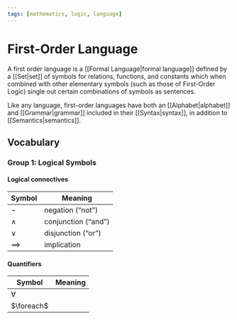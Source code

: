 ```yaml
---
tags: [mathematics, logic, language]
---
```


# First-Order Language

A first order language is a [[Formal Language|formal language]] defined by a [[Set|set]] of symbols for relations, functions, and constants which when combined with other elementary symbols (such as those of First-Order Logic) single out certain combinations of symbols as sentences.

Like any language, first-order languages have both an [[Alphabet|alphabet]] and [[Grammar|grammar]] included in their [[Syntax|syntax]], in addition to [[Semantics|semantics]].

## Vocabulary

### Group 1: Logical Symbols

#### Logical connectives

| Symbol     | Meaning             |
| ---------- | ------------------- |
| $\neg$     | negation (“not”)    |
| $\land$    | conjunction (“and”) |
| $\lor$     | disjunction (“or”)  |
| $\implies$ | implication         | 

#### Quantifiers
| Symbol    | Meaning |
| --------- | ------- |
| $\forall$ |         |
| $\foreach$          |         |